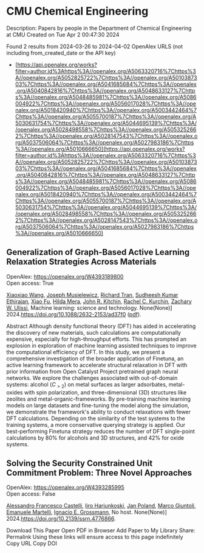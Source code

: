 # CMU Chemical Engineering
Description: Papers by people in the Department of Chemical Engineering at CMU
Created on Tue Apr  2 00:47:30 2024

Found 2 results from 2024-03-26 to 2024-04-02
OpenAlex URLS (not including from_created_date or the API key)
- [https://api.openalex.org/works?filter=author.id%3Ahttps%3A//openalex.org/A5063320716%7Chttps%3A//openalex.org/A5052825722%7Chttps%3A//openalex.org/A5010387303%7Chttps%3A//openalex.org/A5041685684%7Chttps%3A//openalex.org/A5040842816%7Chttps%3A//openalex.org/A5048633127%7Chttps%3A//openalex.org/A5048485981%7Chttps%3A//openalex.org/A5086004922%7Chttps%3A//openalex.org/A5056017028%7Chttps%3A//openalex.org/A5018420940%7Chttps%3A//openalex.org/A5003442464%7Chttps%3A//openalex.org/A5055700187%7Chttps%3A//openalex.org/A5030631754%7Chttps%3A//openalex.org/A5044695139%7Chttps%3A//openalex.org/A5028498558%7Chttps%3A//openalex.org/A5053252662%7Chttps%3A//openalex.org/A5028147543%7Chttps%3A//openalex.org/A5037506064%7Chttps%3A//openalex.org/A5027983186%7Chttps%3A//openalex.org/A5010666650](https://api.openalex.org/works?filter=author.id%3Ahttps%3A//openalex.org/A5063320716%7Chttps%3A//openalex.org/A5052825722%7Chttps%3A//openalex.org/A5010387303%7Chttps%3A//openalex.org/A5041685684%7Chttps%3A//openalex.org/A5040842816%7Chttps%3A//openalex.org/A5048633127%7Chttps%3A//openalex.org/A5048485981%7Chttps%3A//openalex.org/A5086004922%7Chttps%3A//openalex.org/A5056017028%7Chttps%3A//openalex.org/A5018420940%7Chttps%3A//openalex.org/A5003442464%7Chttps%3A//openalex.org/A5055700187%7Chttps%3A//openalex.org/A5030631754%7Chttps%3A//openalex.org/A5044695139%7Chttps%3A//openalex.org/A5028498558%7Chttps%3A//openalex.org/A5053252662%7Chttps%3A//openalex.org/A5028147543%7Chttps%3A//openalex.org/A5037506064%7Chttps%3A//openalex.org/A5027983186%7Chttps%3A//openalex.org/A5010666650)

## Generalization of Graph-Based Active Learning Relaxation Strategies Across Materials   

OpenAlex: https://openalex.org/W4393189800    
Open access: True
    
[Xiaoxiao Wang](https://openalex.org/A5022967729), [Joseph Musielewicz](https://openalex.org/A5035368167), [Richard Tran](https://openalex.org/A5050564006), [Sudheesh Kumar Ethirajan](https://openalex.org/A5025104400), [Xiao Fu](https://openalex.org/A5015075381), [Hilda Mera](https://openalex.org/A5012436789), [John R. Kitchin](https://openalex.org/A5003442464), [Rachel C. Kurchin](https://openalex.org/A5065146210), [Zachary W. Ulissi](https://openalex.org/A5024574386), Machine learning: science and technology. None(None)] 2024.https://doi.org/10.1088/2632-2153/ad37f0 ([pdf](https://iopscience.iop.org/article/10.1088/2632-2153/ad37f0/pdf)).
    
Abstract Although density functional theory (DFT) has aided in accelerating the discovery of new materials, such calculations are computationally expensive, especially for high-throughput efforts. This has prompted an explosion in exploration of machine learning assisted techniques to improve the computational efficiency of DFT. In this study, we present a comprehensive investigation of the broader application of Finetuna, an active learning framework to accelerate structural relaxation in DFT with prior information from Open Catalyst Project pretrained graph neural networks. We explore the challenges associated with out-of-domain systems: alcohol ($C_{>2}$) on metal surfaces as larger adsorbates, metal-oxides with spin polarization, and three-dimensional (3D) structures like zeolites and metal-organic-frameworks. By pre-training machine learning models on large datasets and fine-tuning the model along the simulation, we demonstrate the framework's ability to conduct relaxations with fewer DFT calculations. Depending on the similarity of the test systems to the training systems, a more conservative querying strategy is applied. Our best-performing Finetuna strategy reduces the number of DFT single-point calculations by 80% for alcohols and 3D structures, and 42% for oxide systems.    

    

## Solving the Security Constrained Unit Commitment Problem: Three Novel Approaches   

OpenAlex: https://openalex.org/W4393285995    
Open access: False
    
[Alessandro Francesco Castelli](https://openalex.org/A5026062813), [Iiro Harjunkoski](https://openalex.org/A5034091365), [Jan Poland](https://openalex.org/A5086584072), [Marco Giuntoli](https://openalex.org/A5042826601), [Emanuele Martelli](https://openalex.org/A5020653800), [Ignacio E. Grossmann](https://openalex.org/A5056017028), No host. None(None)] 2024.https://doi.org/10.2139/ssrn.4776866.
    
Download This Paper Open PDF in Browser Add Paper to My Library Share: Permalink Using these links will ensure access to this page indefinitely Copy URL Copy DOI    

    
